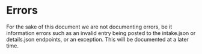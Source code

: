 # Errors

<aside class="notice">

For the sake of this document we are not documenting errors, be it information errors such as an 
invalid entry being posted to the intake.json or details.json endpoints, or an exception. 
This will be documented at a later time.

</aside>
